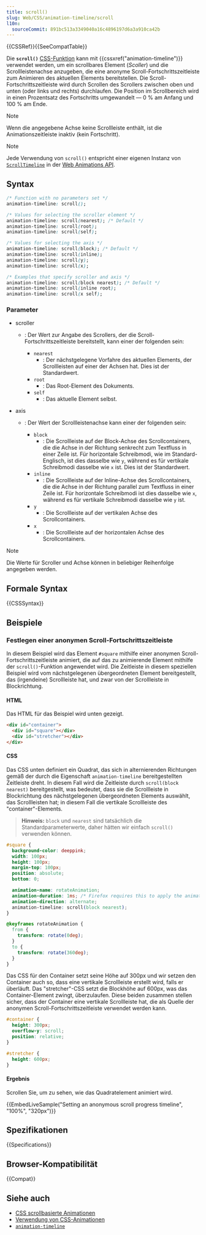 ```yaml
---
title: scroll()
slug: Web/CSS/animation-timeline/scroll
l10n:
  sourceCommit: 891bc513a3349040a16c4896197d6a3a910ca42b
---
```


{{CSSRef}}{{SeeCompatTable}}

Die **`scroll()`** [CSS-Funktion](/de/docs/Web/CSS/CSS_Values_and_Units/CSS_Value_Functions) kann mit {{cssxref("animation-timeline")}} verwendet werden, um ein scrollbares Element (_Scoller_) und die Scrollleistenachse anzugeben, die eine anonyme Scroll-Fortschrittszeitleiste zum Animieren des aktuellen Elements bereitstellen. Die Scroll-Fortschrittszeitleiste wird durch Scrollen des Scrollers zwischen oben und unten (oder links und rechts) durchlaufen. Die Position im Scrollbereich wird in einen Prozentsatz des Fortschritts umgewandelt — 0 % am Anfang und 100 % am Ende.

> [!NOTE]
> Wenn die angegebene Achse keine Scrollleiste enthält, ist die Animationszeitleiste inaktiv (kein Fortschritt).

> [!NOTE]
> Jede Verwendung von `scroll()` entspricht einer eigenen Instanz von [`ScrollTimeline`](/de/docs/Web/API/ScrollTimeline) in der [Web Animations API](/de/docs/Web/API/Web_Animations_API).

## Syntax

```css
/* Function with no parameters set */
animation-timeline: scroll();

/* Values for selecting the scroller element */
animation-timeline: scroll(nearest); /* Default */
animation-timeline: scroll(root);
animation-timeline: scroll(self);

/* Values for selecting the axis */
animation-timeline: scroll(block); /* Default */
animation-timeline: scroll(inline);
animation-timeline: scroll(y);
animation-timeline: scroll(x);

/* Examples that specify scroller and axis */
animation-timeline: scroll(block nearest); /* Default */
animation-timeline: scroll(inline root);
animation-timeline: scroll(x self);
```

### Parameter

- scroller

  - : Der Wert zur Angabe des Scrollers, der die Scroll-Fortschrittszeitleiste bereitstellt, kann einer der folgenden sein:

    - `nearest`
      - : Der nächstgelegene Vorfahre des aktuellen Elements, der Scrollleisten auf einer der Achsen hat. Dies ist der Standardwert.
    - `root`
      - : Das Root-Element des Dokuments.
    - `self`
      - : Das aktuelle Element selbst.

- axis

  - : Der Wert der Scrollleistenachse kann einer der folgenden sein:

    - `block`
      - : Die Scrollleiste auf der Block-Achse des Scrollcontainers, die die Achse in der Richtung senkrecht zum Textfluss in einer Zeile ist. Für horizontale Schreibmodi, wie im Standard-Englisch, ist dies dasselbe wie `y`, während es für vertikale Schreibmodi dasselbe wie `x` ist. Dies ist der Standardwert.
    - `inline`
      - : Die Scrollleiste auf der Inline-Achse des Scrollcontainers, die die Achse in der Richtung parallel zum Textfluss in einer Zeile ist. Für horizontale Schreibmodi ist dies dasselbe wie `x`, während es für vertikale Schreibmodi dasselbe wie `y` ist.
    - `y`
      - : Die Scrollleiste auf der vertikalen Achse des Scrollcontainers.
    - `x`
      - : Die Scrollleiste auf der horizontalen Achse des Scrollcontainers.

> [!NOTE]
> Die Werte für Scroller und Achse können in beliebiger Reihenfolge angegeben werden.

## Formale Syntax

{{CSSSyntax}}

## Beispiele

### Festlegen einer anonymen Scroll-Fortschrittszeitleiste

In diesem Beispiel wird das Element `#square` mithilfe einer anonymen Scroll-Fortschrittszeitleiste animiert, die auf das zu animierende Element mithilfe der `scroll()`-Funktion angewendet wird. Die Zeitleiste in diesem speziellen Beispiel wird vom nächstgelegenen übergeordneten Element bereitgestellt, das (irgendeine) Scrollleiste hat, und zwar von der Scrollleiste in Blockrichtung.

#### HTML

Das HTML für das Beispiel wird unten gezeigt.

```html
<div id="container">
  <div id="square"></div>
  <div id="stretcher"></div>
</div>
```

#### CSS

Das CSS unten definiert ein Quadrat, das sich in alternierenden Richtungen gemäß der durch die Eigenschaft `animation-timeline` bereitgestellten Zeitleiste dreht. In diesem Fall wird die Zeitleiste durch `scroll(block nearest)` bereitgestellt, was bedeutet, dass sie die Scrollleiste in Blockrichtung des nächstgelegenen übergeordneten Elements auswählt, das Scrollleisten hat; in diesem Fall die vertikale Scrollleiste des "container"-Elements.

> **Hinweis:** `block` und `nearest` sind tatsächlich die Standardparameterwerte, daher hätten wir einfach `scroll()` verwenden können.

```css
#square {
  background-color: deeppink;
  width: 100px;
  height: 100px;
  margin-top: 100px;
  position: absolute;
  bottom: 0;

  animation-name: rotateAnimation;
  animation-duration: 1ms; /* Firefox requires this to apply the animation */
  animation-direction: alternate;
  animation-timeline: scroll(block nearest);
}

@keyframes rotateAnimation {
  from {
    transform: rotate(0deg);
  }
  to {
    transform: rotate(360deg);
  }
}
```

Das CSS für den Container setzt seine Höhe auf 300px und wir setzen den Container auch so, dass eine vertikale Scrollleiste erstellt wird, falls er überläuft. Das "stretcher"-CSS setzt die Blockhöhe auf 600px, was das Container-Element zwingt, überzulaufen. Diese beiden zusammen stellen sicher, dass der Container eine vertikale Scrollleiste hat, die als Quelle der anonymen Scroll-Fortschrittszeitleiste verwendet werden kann.

```css
#container {
  height: 300px;
  overflow-y: scroll;
  position: relative;
}

#stretcher {
  height: 600px;
}
```

#### Ergebnis

Scrollen Sie, um zu sehen, wie das Quadratelement animiert wird.

{{EmbedLiveSample("Setting an anonymous scroll progress timeline", "100%", "320px")}}

## Spezifikationen

{{Specifications}}

## Browser-Kompatibilität

{{Compat}}

## Siehe auch

- [CSS scrollbasierte Animationen](/de/docs/Web/CSS/CSS_scroll-driven_animations)
- [Verwendung von CSS-Animationen](/de/docs/Web/CSS/CSS_animations/Using_CSS_animations)
- [`animation-timeline`](/de/docs/Web/CSS/animation-timeline)
